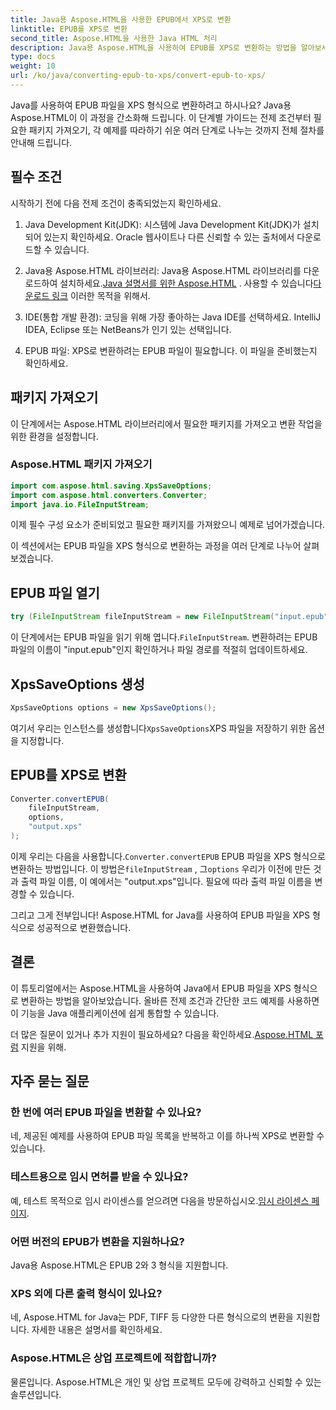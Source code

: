 ```yaml
---
title: Java용 Aspose.HTML을 사용한 EPUB에서 XPS로 변환
linktitle: EPUB를 XPS로 변환
second_title: Aspose.HTML을 사용한 Java HTML 처리
description: Java용 Aspose.HTML을 사용하여 EPUB를 XPS로 변환하는 방법을 알아보세요. 원활한 EPUB에서 XPS로 변환을 위한 단계별 가이드입니다. 지금 시도해보세요!
type: docs
weight: 10
url: /ko/java/converting-epub-to-xps/convert-epub-to-xps/
---
```


Java를 사용하여 EPUB 파일을 XPS 형식으로 변환하려고 하시나요? Java용 Aspose.HTML이 이 과정을 간소화해 드립니다. 이 단계별 가이드는 전제 조건부터 필요한 패키지 가져오기, 각 예제를 따라하기 쉬운 여러 단계로 나누는 것까지 전체 절차를 안내해 드립니다.

## 필수 조건

시작하기 전에 다음 전제 조건이 충족되었는지 확인하세요.

1. Java Development Kit(JDK): 시스템에 Java Development Kit(JDK)가 설치되어 있는지 확인하세요. Oracle 웹사이트나 다른 신뢰할 수 있는 출처에서 다운로드할 수 있습니다.

2. Java용 Aspose.HTML 라이브러리: Java용 Aspose.HTML 라이브러리를 다운로드하여 설치하세요.[Java 설명서를 위한 Aspose.HTML](https://reference.aspose.com/html/java/) . 사용할 수 있습니다[다운로드 링크](https://releases.aspose.com/html/java/) 이러한 목적을 위해서.

3. IDE(통합 개발 환경): 코딩을 위해 가장 좋아하는 Java IDE를 선택하세요. IntelliJ IDEA, Eclipse 또는 NetBeans가 인기 있는 선택입니다.

4. EPUB 파일: XPS로 변환하려는 EPUB 파일이 필요합니다. 이 파일을 준비했는지 확인하세요.

## 패키지 가져오기

이 단계에서는 Aspose.HTML 라이브러리에서 필요한 패키지를 가져오고 변환 작업을 위한 환경을 설정합니다.

### Aspose.HTML 패키지 가져오기

```java
import com.aspose.html.saving.XpsSaveOptions;
import com.aspose.html.converters.Converter;
import java.io.FileInputStream;
```

이제 필수 구성 요소가 준비되었고 필요한 패키지를 가져왔으니 예제로 넘어가겠습니다.

이 섹션에서는 EPUB 파일을 XPS 형식으로 변환하는 과정을 여러 단계로 나누어 살펴보겠습니다.

## EPUB 파일 열기

```java
try (FileInputStream fileInputStream = new FileInputStream("input.epub")) {
```

 이 단계에서는 EPUB 파일을 읽기 위해 엽니다.`FileInputStream`. 변환하려는 EPUB 파일의 이름이 "input.epub"인지 확인하거나 파일 경로를 적절히 업데이트하세요.

## XpsSaveOptions 생성

```java
XpsSaveOptions options = new XpsSaveOptions();
```

여기서 우리는 인스턴스를 생성합니다`XpsSaveOptions`XPS 파일을 저장하기 위한 옵션을 지정합니다.

## EPUB를 XPS로 변환

```java
Converter.convertEPUB(
    fileInputStream,
    options,
    "output.xps"
);
```

 이제 우리는 다음을 사용합니다.`Converter.convertEPUB` EPUB 파일을 XPS 형식으로 변환하는 방법입니다. 이 방법은`fileInputStream` , 그`options` 우리가 이전에 만든 것과 출력 파일 이름, 이 예에서는 "output.xps"입니다. 필요에 따라 출력 파일 이름을 변경할 수 있습니다.

그리고 그게 전부입니다! Aspose.HTML for Java를 사용하여 EPUB 파일을 XPS 형식으로 성공적으로 변환했습니다.

## 결론

이 튜토리얼에서는 Aspose.HTML을 사용하여 Java에서 EPUB 파일을 XPS 형식으로 변환하는 방법을 알아보았습니다. 올바른 전제 조건과 간단한 코드 예제를 사용하면 이 기능을 Java 애플리케이션에 쉽게 통합할 수 있습니다.

 더 많은 질문이 있거나 추가 지원이 필요하세요? 다음을 확인하세요.[Aspose.HTML 포럼](https://forum.aspose.com/) 지원을 위해.

## 자주 묻는 질문

### 한 번에 여러 EPUB 파일을 변환할 수 있나요?
네, 제공된 예제를 사용하여 EPUB 파일 목록을 반복하고 이를 하나씩 XPS로 변환할 수 있습니다.

### 테스트용으로 임시 면허를 받을 수 있나요?
예, 테스트 목적으로 임시 라이센스를 얻으려면 다음을 방문하십시오.[임시 라이센스 페이지](https://purchase.aspose.com/temporary-license/).

### 어떤 버전의 EPUB가 변환을 지원하나요?
Java용 Aspose.HTML은 EPUB 2와 3 형식을 지원합니다.

### XPS 외에 다른 출력 형식이 있나요?
네, Aspose.HTML for Java는 PDF, TIFF 등 다양한 다른 형식으로의 변환을 지원합니다. 자세한 내용은 설명서를 확인하세요.

### Aspose.HTML은 상업 프로젝트에 적합합니까?
물론입니다. Aspose.HTML은 개인 및 상업 프로젝트 모두에 강력하고 신뢰할 수 있는 솔루션입니다.
